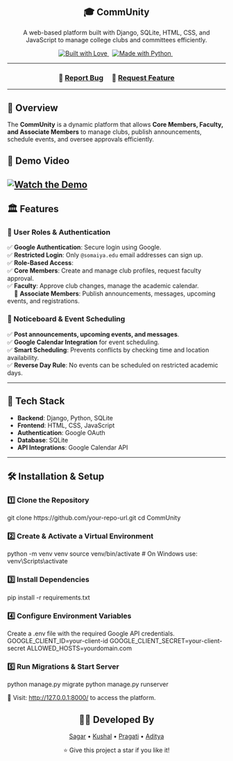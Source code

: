 <h2 align="center">
  🎓 CommUnity
</h2>

<p align="center">
  A web-based platform built with Django, SQLite, HTML, CSS, and JavaScript to manage college clubs and committees efficiently.
</p>

<p align="center">
  <a href="https://forthebadge.com">
    <img src="https://forthebadge.com/images/badges/built-with-love.svg" alt="Built with Love" />
  </a> &nbsp;
  <a href="https://forthebadge.com">
    <img src="https://forthebadge.com/images/badges/made-with-python.svg" alt="Made with Python" />
  </a> &nbsp;
</p>

---
<h3 align="center">
    🔹
    <a href="https://github.com/kushal-s0/CommUnity/issues">Report Bug</a> &nbsp; &nbsp;
    🔹
    <a href="https://github.com/kushal-s0/CommUnity/issues">Request Feature</a>
</h3>

---

## 🌟 Overview
The **CommUnity** is a dynamic platform that allows **Core Members, Faculty, and Associate Members** to manage clubs, publish announcements, schedule events, and oversee approvals efficiently.

## 🎥 Demo Video

[![Watch the Demo](https://img.shields.io/badge/▶-Watch%20Demo-red)](https://drive.google.com/file/d/1gnXLSHoTurimSiFqCFEbPClosUyVyl-U/view?usp=sharing)
---

## 🏛️ Features

### 👥 User Roles & Authentication
✅ **Google Authentication**: Secure login using Google.  
✅ **Restricted Login**: Only `@somaiya.edu` email addresses can sign up.  
✅ **Role-Based Access**:  
✅ **Core Members**: Create and manage club profiles, request faculty approval.  
✅ **Faculty**: Approve club changes, manage the academic calendar.  
&nbsp;&nbsp;&nbsp;&nbsp;📌 **Associate Members**: Publish announcements, messages, upcoming events, and registrations.  

### 📢 Noticeboard & Event Scheduling
✅ **Post announcements, upcoming events, and messages**.  
✅ **Google Calendar Integration** for event scheduling.  
✅ **Smart Scheduling**: Prevents conflicts by checking time and location availability.  
✅ **Reverse Day Rule**: No events can be scheduled on restricted academic days.  

---

## 🚀 Tech Stack
- **Backend**: Django, Python, SQLite
- **Frontend**: HTML, CSS, JavaScript
- **Authentication**: Google OAuth
- **Database**: SQLite
- **API Integrations**: Google Calendar API

---

## 🛠 Installation & Setup

<h3>1️⃣ Clone the Repository</h3>
git clone https://github.com/your-repo-url.git
cd CommUnity

<h3>2️⃣ Create & Activate a Virtual Environment</h3>
python -m venv venv
source venv/bin/activate  # On Windows use: venv\Scripts\activate

<h3>3️⃣ Install Dependencies</h3>
pip install -r requirements.txt


<h3>4️⃣ Configure Environment Variables</h3>
Create a .env file with the required Google API credentials.
GOOGLE_CLIENT_ID=your-client-id
GOOGLE_CLIENT_SECRET=your-client-secret
ALLOWED_HOSTS=yourdomain.com


<h3>5️⃣ Run Migrations & Start Server</h3>
python manage.py migrate
python manage.py runserver

🚀 Visit: http://127.0.0.1:8000/ to access the platform.

<h2 align="center">👨‍💻 Developed By</h2> <p align="center"> <a href="https://github.com/Sagar-Shetty0804">Sagar</a> • <a href="https://github.com/kushal-s0">Kushal</a> • <a href="https://github.com/pTIWARI-20">Pragati</a> • <a href="https://github.com/aditya-s27">Aditya</a> </p> <p align="center"> ⭐ Give this project a star if you like it! </p> 
